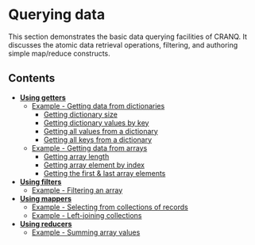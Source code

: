 # Querying data

This section demonstrates the basic data querying facilities of CRANQ. It discusses the atomic data retrieval operations, filtering, and authoring simple map/reduce constructs.

## Contents

- __[Using getters](3_1_getters/README.md#using-getters)__
  - [Example - Getting data from dictionaries](3_1_getters/README.md#example---getting-data-from-dictionaries)
    - [Getting dictionary size](3_1_getters/README.md#getting-dictionary-size)
    - [Getting dictionary values by key](3_1_getters/README.md#getting-dictionary-values-by-key)
    - [Getting all values from a dictionary](3_1_getters/README.md#getting-all-values-from-a-dictionary)
    - [Getting all keys from a dictionary](3_1_getters/README.md#getting-all-keys-from-a-dictionary)
  - [Example - Getting data from arrays](3_1_getters/README.md#example---getting-data-from-arrays)
    - [Getting array length](3_1_getters/README.md#getting-array-length)
    - [Getting array element by index](3_1_getters/README.md#getting-array-element-by-index)
    - [Getting the first & last array elements](3_1_getters/README.md#getting-the-first--last-array-elements)
- __[Using filters](3_2_filters/README.md#using-filters)__
  - [Example - Filtering an array](3_2_filters/README.md#example---filtering-an-array)
- __[Using mappers](3_3_mappers/README.md#using-mappers)__
  - [Example - Selecting from collections of records](3_3_mappers/README.md#example---selecting-from-collections-of-records)
  - [Example - Left-joining collections](3_3_mappers/README.md#example---left-joining-collections)
- __[Using reducers](3_4_reducers/README.md#using-reducers)__
    - [Example - Summing array values](3_4_reducers/README.md#example---summing-array-values)